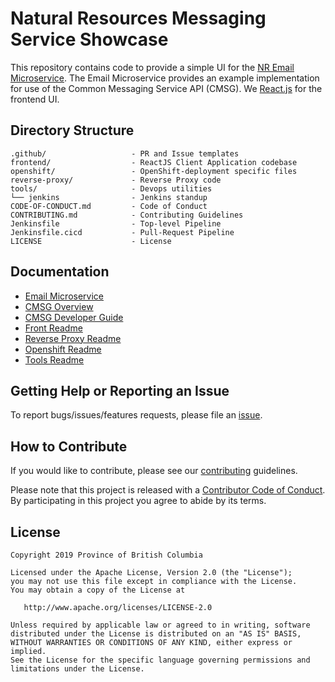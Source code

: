 # Natural Resources Messaging Service Showcase

This repository contains code to provide a simple UI for the [NR Email Microservice](https://github.com/bcgov/nr-email-microservice).  The Email Microservice provides an example implementation for use of the Common Messaging Service API (CMSG).  We [React.js](https://reactjs.org) for the frontend UI.

## Directory Structure

    .github/                   - PR and Issue templates
    frontend/                  - ReactJS Client Application codebase
    openshift/                 - OpenShift-deployment specific files
    reverse-proxy/             - Reverse Proxy code
    tools/                     - Devops utilities
    └── jenkins                - Jenkins standup
    CODE-OF-CONDUCT.md         - Code of Conduct
    CONTRIBUTING.md            - Contributing Guidelines
    Jenkinsfile                - Top-level Pipeline
    Jenkinsfile.cicd           - Pull-Request Pipeline
    LICENSE                    - License

## Documentation

* [Email Microservice](https://github.com/bcgov/nr-email-microservice/README.md)
* [CMSG Overview](https://github.com/bcgov/nr-email-microservice/docs/overview.md)
* [CMSG Developer Guide](https://github.com/bcgov/nr-email-microservice/docs/developer-guide.md)
* [Front Readme](frontend/README.md)
* [Reverse Proxy Readme](reverse-proxy/README.md)
* [Openshift Readme](openshift/README.md)
* [Tools Readme](tools/README.md)


## Getting Help or Reporting an Issue

To report bugs/issues/features requests, please file an [issue](https://github.com/bcgov/nr-messaging-service-showcase/issues).

## How to Contribute

If you would like to contribute, please see our [contributing](CONTRIBUTING.md) guidelines.

Please note that this project is released with a [Contributor Code of Conduct](CODE-OF-CONDUCT.md). By participating in this project you agree to abide by its terms.

## License

    Copyright 2019 Province of British Columbia

    Licensed under the Apache License, Version 2.0 (the "License");
    you may not use this file except in compliance with the License.
    You may obtain a copy of the License at

       http://www.apache.org/licenses/LICENSE-2.0

    Unless required by applicable law or agreed to in writing, software
    distributed under the License is distributed on an "AS IS" BASIS,
    WITHOUT WARRANTIES OR CONDITIONS OF ANY KIND, either express or implied.
    See the License for the specific language governing permissions and
    limitations under the License.
